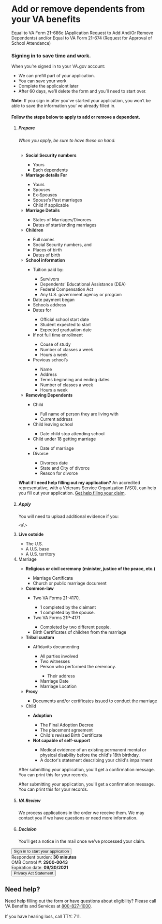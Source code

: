 <main id="main" class="main">
    
<!-- Generated from manifest.json -->

  <div class="section">
    <div id="react-root"><div><div name="topScrollElement"></div><div><div class="row"><div class="usa-width-two-thirds medium-8 columns"><div name="topScrollElement"></div><div class="schemaform-intro"><div class="schemaform-title"><h1>Add or remove dependents from your VA benefits</h1></div><p>Equal to VA Form 21-686c (Application Request to Add And/Or Remove Dependents) and/or Equal to VA Form 21-674 (Request for Approval of School Attendance)</p><div class="usa-alert usa-alert-info schemaform-sip-alert">
<div class="usa-alert-body">
<h3 class="usa-alert-heading">
Signing in to save time and work.</h3>

<div class="usa-alert-text">
<p>When you’re signed in to your VA.gov account:</p>
<ul>
<li>We can prefill part of your application.</li>
<li>You can save your work</li>
<li>Complete the applicaiont later</li>
<li> After 60 days, we’ll delete the form and you’ll need to start over.</li>
</ul>
<p><strong>Note:</strong> If you sign in after you’ve started
 your application, you won’t be able to save the information you’
 ve already filled in.</p></div></div></div><h4>Follow the steps below to apply to add or remove a dependent.</h4><div class="process schemaform-process"><ol><li class="process-step list-one"><h5>Prepare</h5><h6>When you apply, be sure to have these on hand:</h6><ul>
<li><strong>Social Security numbers</strong></li>
    <ul>
        <li>Yours</li>
        <li>Each dependents</li>
    </ul>
<li><strong>Marriage details For</strong></li>
    <ul>
        <li>Yours </li>
        <li>Spouses</li>
        <li>Ex-Spouses</li>
        <li>Spouse’s Past marriages </li>
        <li>Child if applicable</li>
    </ul>
<li><strong>Marriage Details</strong></li>
    <ul>
        <li>States of Marriages/Divorces</li>
        <li>Dates of start/ending marriages</li>
    </ul>
<li><strong>Children</strong></li>
    <ul>
        <li>Full names</li>
        <li>Social Security numbers, and </li>
        <li>Places of birth</li>
        <li>Dates of birth</li>
     </ul>
<li><strong>School information</strong></li>
    <ul>
        <li>Tuition paid by:</li>
            <ul>
                <li>Survivors </li>
                <li>Dependents’ Educational Assistance (DEA)</li>
	            <li>Federal Compensation Act </li>
                <li>Any U.S. government agency or program</li>
            </ul>
        <li>Date payment began</li>
        <li>Schools address</li>
        <li>Dates for</li>
            <ul>
                <li>Official school start date</li>
                <li>Student expected to start</li>
                <li>Expected graduation date</li>
            </ul>
        <li>If not full time enrollment</li>
            <ul>
                <li>Couse of study</li>
                <li>Number of classes a week</li>
                <li>Hours a week</li>
            </ul>
        <li>Previous school’s</li>
            <ul>
                <li>Name</li>
                <li>Address</li>
                <li>Terms beginning and ending dates</li>
                <li>Number of classes a week</li>
                <li>Hours a week</li>
            </ul>
    </ul>
<li><strong>Removing Dependents</strong></li>
    <ul>
        <li>Child</li>
            <ul>
                <li>Full name of person they are living with</li>
                <li>Current address</li>
            </ul>
        <li>Child leaving school</li>
            <ul>
                <li>Date child stop attending school </li>
            </ul>
        <li>Child under 18 getting marriage</li>
            <ul>
                <li>Date of marriage</li>
            </ul>
        <li>Divorce</li>
            <ul>
                <li>Divorces date </li>
                <li>State and City of divorce</li>
                <li>Reason for divorce</li>
            </ul>
    </ul>
</ul>
<p><strong>What if I need help filling out my application?</strong> An accredited representative, with a Veterans Service Organization (VSO), can help you fill out your application. <a href="/disability-benefits/apply/help/index.html">Get help filing your claim</a>.</p></li><li class="process-step list-two"><h5>Apply</h5>You will need to upload additional evidence if you:

    
 

    <ul>
<li><strong>Live outside</strong></li>
    <ul>
        <li>The U.S. </li>
        <li>A U.S. base</li>
        <li>A U.S. territory</li> 
    </ul>
<li>Marriage</li>
    <ul>
        <li><strong>Religious or civil ceremony (minister, justice of the peace, etc.)</strong></li>
            <ul>
                <li>Marriage Certificate</li>
                <li>Church or public marriage document</li>
            </ul>
        <li><strong>Common-law</strong></li>
            <ul>
                <li>Two VA Forms 21-4170, </li>
                    <ul>
                        <li>1 completed by the claimant</li>
                        <li>1 completed by the spouse. </li>
                    </ul>
                <li>Two VA Forms 21P-4171 </li>
                        <ul> 
                            <li>Completed by two different people. </li>
                        </ul>
                <li>Birth Certificates of children from the marriage</li>
            </ul>
        <li><strong>Tribal custom</strong></li>
            <ul>
                <li>Affidavits documenting</li>
                    <ul>
                        <li>All parties involved</li>
                        <li>Two witnesses</li>
                        <li>Person who performed the ceremony. </li><ul><li>
     Their address
                            </li></ul>
                        <li>Marriage Date</li>
                        <li>Marriage Location</li>
                    </ul>
            </ul>
        <li><strong>Proxy</strong></li>
            <ul>
                <li>Documents and/or certificates issued to conduct the marriage</li>
            </ul>
<li>Child</li>
    <ul>
        <li><strong>Adoption</strong> </li>
            <ul>
                <li>The Final Adoption Decree</li>
                <li>The placement agreement</li>
                <li>Child's revised Birth Certificate</li>
            </ul>
        <li><strong>Not capable of self-support</strong></li>
            <ul>
                <li>Medical evidence of an existing permanent mental or physical disability before the child's 18th birthday. </li>
                <li>A doctor's statement describing your child's impairment</li>
            </ul>
    </ul>
</ul>

After submitting your application, you'll get a confirmation message. 
You can print this for your records.

</ul>

After submitting your application, you'll get a confirmation message. 
You can print this for your records.
</li><li class="process-step list-three"><h5>VA Review</h5><p>We process applications in the order we receive them. We may contact you if we have questions or need more information.</p></li><li class="process-step list-four vads-u-padding-bottom--0p25"><h5>Decision</h5><p>You’ll get a notice in the mail once we've processed your claim.</p></li></ol></div><div><button class="usa-button-primary">Sign in to start your application</button><br></div><div class="omb-info--container vads-u-padding-left--0"><div class="omb-info"><div>Respondent burden: <strong>30 minutes</strong></div><div>OMB Control #: <strong>2900-0043</strong></div><div>Expiration date: <strong>09/30/2021</strong></div><div><button class="va-button-link">Privacy Act Statement</button></div></div></div></div></div></div><div class="row"><div class="usa-width-two-thirds medium-8 columns"><div class="help-footer-box"><h2 class="help-heading">Need help?</h2><div><p class="help-talk">Need help filling out the form or have questions about eligibility? Please call VA Benefits and Services at <a class="nowrap" href="tel:1-800-827-1000">800-827-1000</a>.<br><br>If you have hearing loss, call TTY: 711.</p></div></div></div></div><span class="js-test-location hidden" data-location="/introduction" hidden=""></span></div></div></div>
  </div>
  </main>

